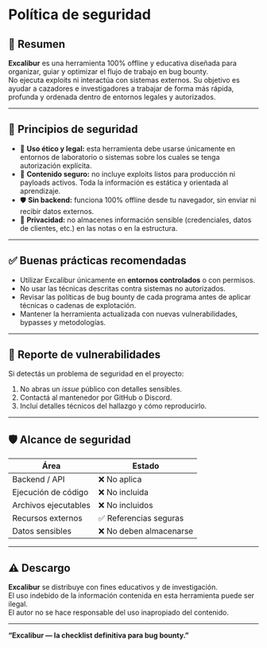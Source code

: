 # Política de seguridad

## 🧠 Resumen
**Excalibur** es una herramienta 100% offline y educativa diseñada para organizar, guiar y optimizar el flujo de trabajo en bug bounty.  
No ejecuta exploits ni interactúa con sistemas externos. Su objetivo es ayudar a cazadores e investigadores a trabajar de forma más rápida, profunda y ordenada dentro de entornos legales y autorizados.

---

## 🔐 Principios de seguridad

- 🧪 **Uso ético y legal:** esta herramienta debe usarse únicamente en entornos de laboratorio o sistemas sobre los cuales se tenga autorización explícita.
- 🧰 **Contenido seguro:** no incluye exploits listos para producción ni payloads activos. Toda la información es estática y orientada al aprendizaje.
- 🛡️ **Sin backend:** funciona 100% offline desde tu navegador, sin enviar ni recibir datos externos.
- 📁 **Privacidad:** no almacenes información sensible (credenciales, datos de clientes, etc.) en las notas o en la estructura.

---

## ✅ Buenas prácticas recomendadas

- Utilizar Excalibur únicamente en **entornos controlados** o con permisos.
- No usar las técnicas descritas contra sistemas no autorizados.
- Revisar las políticas de bug bounty de cada programa antes de aplicar técnicas o cadenas de explotación.
- Mantener la herramienta actualizada con nuevas vulnerabilidades, bypasses y metodologías.

---

## 🐛 Reporte de vulnerabilidades

Si detectás un problema de seguridad en el proyecto:

1. No abras un *issue* público con detalles sensibles.  
2. Contactá al mantenedor por GitHub o Discord.  
3. Incluí detalles técnicos del hallazgo y cómo reproducirlo.

---

## 🛡️ Alcance de seguridad

| Área                               | Estado                         |
|-----------------------------------|-------------------------------|
| Backend / API                     | ❌ No aplica                  |
| Ejecución de código              | ❌ No incluida                |
| Archivos ejecutables             | ❌ No incluidos              |
| Recursos externos                | ✅ Referencias seguras       |
| Datos sensibles                  | ❌ No deben almacenarse      |

---

## ⚠️ Descargo
**Excalibur** se distribuye con fines educativos y de investigación.  
El uso indebido de la información contenida en esta herramienta puede ser ilegal.  
El autor no se hace responsable del uso inapropiado del contenido.

---

**“Excalibur — la checklist definitiva para bug bounty.”**
